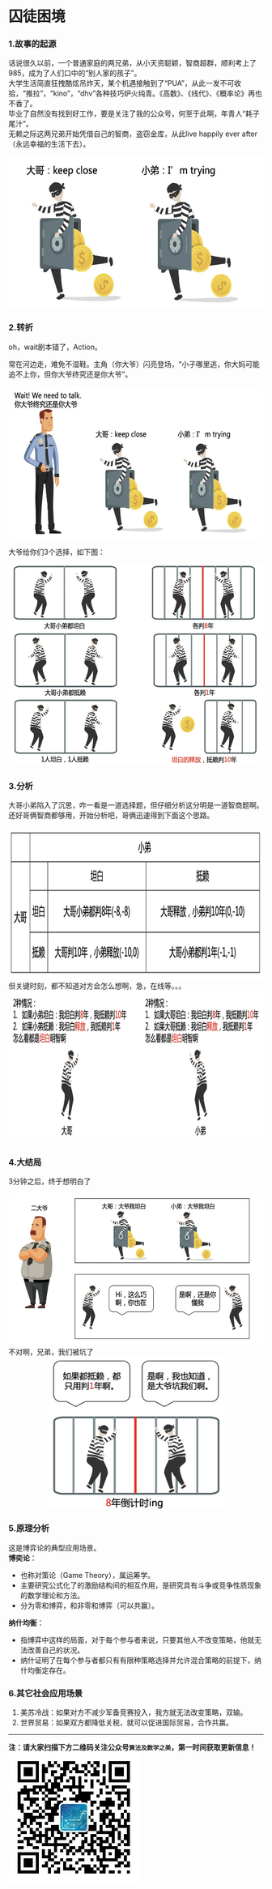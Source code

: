 # 囚徒困境

### 1.故事的起源
话说很久以前，一个普通家庭的两兄弟，从小天资聪颖，智商超群，顺利考上了985，成为了人们口中的“别人家的孩子”。  
大学生活简直狂拽酷炫吊炸天，某个机遇接触到了“PUA”，从此一发不可收拾，“推拉”，“kino”，“dhv”各种技巧炉火纯青。《高数》、《线代》、《概率论》再也不香了。  
毕业了自然没有找到好工作，要是关注了我的公众号，何至于此啊，年青人“耗子尾汁”。  
无赖之际这两兄弟开始凭借自己的智商，盗窃金库，从此live happily ever after（永远幸福的生活下去）。
<div align=center><img src="img-prisoner/prisoner-1.jpg" style="height: 300px;"></div>

### 2.转折
oh，wait剧本错了，Action。 

常在河边走，难免不湿鞋。主角（你大爷）闪亮登场，“小子哪里逃，你大妈可能追不上你，但你大爷终究还是你大爷”。
<div align=center><img src="img-prisoner/prisoner-2.jpg" style="height: 300px;"></div>

大爷给你们3个选择，如下图：
<div align=center><img src="img-prisoner/prisoner-3.jpg" style="height: 400px;"></div>

### 3.分析
大哥小弟陷入了沉思，咋一看是一道选择题，但仔细分析这分明是一道智商题啊。  
还好哥俩智商都够用，开始分析吧，哥俩迅速得到下面这个思路。
<div align=center><img src="img-prisoner/prisoner-4.jpg" style="height: 300px;"></div>
但关键时刻，都不知道对方会怎么想啊，急，在线等。。。  
<div align=center><img src="img-prisoner/prisoner-5.jpg" style="height: 300px;"></div>

### 4.大结局
3分钟之后，终于想明白了
<div align=center><img src="img-prisoner/prisoner-6.jpg" style="height: 300px;"></div>
不对啊，兄弟，我们被坑了
<div align=center><img src="img-prisoner/prisoner-7.jpg" style="height: 300px;"></div>

### 5.原理分析
这是博弈论的典型应用场景。  
**博奕论**：
* 也称对策论（Game Theory），属运筹学。
* 主要研究公式化了的激励结构间的相互作用，是研究具有斗争或竞争性质现象的数学理论和方法。
* 分为零和博弈，和非零和博弈（可以共赢）。

**纳什均衡**：
* 指博弈中这样的局面，对于每个参与者来说，只要其他人不改变策略，他就无法改善自己的状况。
* 纳什证明了在每个参与者都只有有限种策略选择并允许混合策略的前提下，纳什均衡定存在。

### 6.其它社会应用场景
1. 美苏冷战：如果对方不减少军备竞赛投入，我方就无法改变策略，双输。
2. 世界贸易：如果双方都降低关税，就可以促进国际贸易，合作共赢。

---
**注：请大家扫描下方二维码关注公众号`算法及数学之美`，第一时间获取更新信息！**  
![](../qrcode.jpg)
